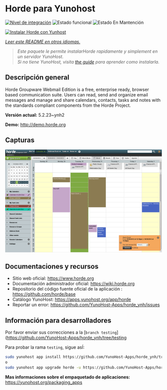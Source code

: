 <!--
Este archivo README esta generado automaticamente<https://github.com/YunoHost/apps/tree/master/tools/readme_generator>
No se debe editar a mano.
-->

# Horde para Yunohost

[![Nivel de integración](https://dash.yunohost.org/integration/horde.svg)](https://dash.yunohost.org/appci/app/horde) ![Estado funcional](https://ci-apps.yunohost.org/ci/badges/horde.status.svg) ![Estado En Mantención](https://ci-apps.yunohost.org/ci/badges/horde.maintain.svg)

[![Instalar Horde con Yunhost](https://install-app.yunohost.org/install-with-yunohost.svg)](https://install-app.yunohost.org/?app=horde)

*[Leer este README en otros idiomas.](./ALL_README.md)*

> *Este paquete le permite instalarHorde rapidamente y simplement en un servidor YunoHost.*  
> *Si no tiene YunoHost, visita [the guide](https://yunohost.org/install) para aprender como instalarla.*

## Descripción general

Horde Groupware Webmail Edition is a free, enterprise ready, browser based communication suite. Users can read, send and organize email messages and manage and share calendars, contacts, tasks and notes with the standards compliant components from the Horde Project.


**Versión actual:** 5.2.23~ynh2

**Demo:** <http://demo.horde.org>

## Capturas

![Captura de Horde](./doc/screenshots/screenshot.png)

## Documentaciones y recursos

- Sitio web oficial: <https://www.horde.org>
- Documentación administrador oficial: <https://wiki.horde.org>
- Repositorio del código fuente oficial de la aplicación : <https://github.com/horde/base>
- Catálogo YunoHost: <https://apps.yunohost.org/app/horde>
- Reportar un error: <https://github.com/YunoHost-Apps/horde_ynh/issues>

## Información para desarrolladores

Por favor enviar sus correcciones a la [`branch testing`](https://github.com/YunoHost-Apps/horde_ynh/tree/testing

Para probar la rama `testing`, sigue asÍ:

```bash
sudo yunohost app install https://github.com/YunoHost-Apps/horde_ynh/tree/testing --debug
o
sudo yunohost app upgrade horde -u https://github.com/YunoHost-Apps/horde_ynh/tree/testing --debug
```

**Mas informaciones sobre el empaquetado de aplicaciones:** <https://yunohost.org/packaging_apps>
